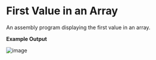 # First Value in an Array

An assembly program displaying the first value in an array.

**Example Output**

![image](https://github.com/ksheahen/First-Value-in-Array/assets/112595660/4d10eef5-7b39-4bd8-8bea-4effbff83241)
